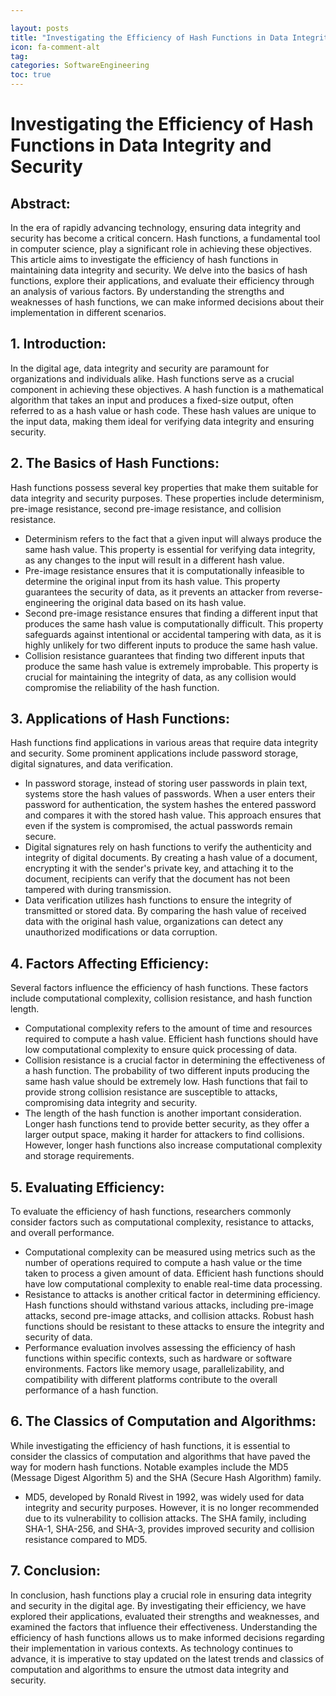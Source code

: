 ```yaml
---

layout: posts
title: "Investigating the Efficiency of Hash Functions in Data Integrity and Security"
icon: fa-comment-alt
tag:      
categories: SoftwareEngineering
toc: true
---
```




# Investigating the Efficiency of Hash Functions in Data Integrity and Security

## Abstract:
In the era of rapidly advancing technology, ensuring data integrity and security has become a critical concern. Hash functions, a fundamental tool in computer science, play a significant role in achieving these objectives. This article aims to investigate the efficiency of hash functions in maintaining data integrity and security. We delve into the basics of hash functions, explore their applications, and evaluate their efficiency through an analysis of various factors. By understanding the strengths and weaknesses of hash functions, we can make informed decisions about their implementation in different scenarios.

## 1. Introduction:
In the digital age, data integrity and security are paramount for organizations and individuals alike. Hash functions serve as a crucial component in achieving these objectives. A hash function is a mathematical algorithm that takes an input and produces a fixed-size output, often referred to as a hash value or hash code. These hash values are unique to the input data, making them ideal for verifying data integrity and ensuring security.

## 2. The Basics of Hash Functions:
Hash functions possess several key properties that make them suitable for data integrity and security purposes. These properties include determinism, pre-image resistance, second pre-image resistance, and collision resistance.

- Determinism refers to the fact that a given input will always produce the same hash value. This property is essential for verifying data integrity, as any changes to the input will result in a different hash value.
- Pre-image resistance ensures that it is computationally infeasible to determine the original input from its hash value. This property guarantees the security of data, as it prevents an attacker from reverse-engineering the original data based on its hash value.
- Second pre-image resistance ensures that finding a different input that produces the same hash value is computationally difficult. This property safeguards against intentional or accidental tampering with data, as it is highly unlikely for two different inputs to produce the same hash value.
- Collision resistance guarantees that finding two different inputs that produce the same hash value is extremely improbable. This property is crucial for maintaining the integrity of data, as any collision would compromise the reliability of the hash function.

## 3. Applications of Hash Functions:
Hash functions find applications in various areas that require data integrity and security. Some prominent applications include password storage, digital signatures, and data verification.

- In password storage, instead of storing user passwords in plain text, systems store the hash values of passwords. When a user enters their password for authentication, the system hashes the entered password and compares it with the stored hash value. This approach ensures that even if the system is compromised, the actual passwords remain secure.
- Digital signatures rely on hash functions to verify the authenticity and integrity of digital documents. By creating a hash value of a document, encrypting it with the sender's private key, and attaching it to the document, recipients can verify that the document has not been tampered with during transmission.
- Data verification utilizes hash functions to ensure the integrity of transmitted or stored data. By comparing the hash value of received data with the original hash value, organizations can detect any unauthorized modifications or data corruption.

## 4. Factors Affecting Efficiency:
Several factors influence the efficiency of hash functions. These factors include computational complexity, collision resistance, and hash function length.

- Computational complexity refers to the amount of time and resources required to compute a hash value. Efficient hash functions should have low computational complexity to ensure quick processing of data.
- Collision resistance is a crucial factor in determining the effectiveness of a hash function. The probability of two different inputs producing the same hash value should be extremely low. Hash functions that fail to provide strong collision resistance are susceptible to attacks, compromising data integrity and security.
- The length of the hash function is another important consideration. Longer hash functions tend to provide better security, as they offer a larger output space, making it harder for attackers to find collisions. However, longer hash functions also increase computational complexity and storage requirements.

## 5. Evaluating Efficiency:
To evaluate the efficiency of hash functions, researchers commonly consider factors such as computational complexity, resistance to attacks, and overall performance.

- Computational complexity can be measured using metrics such as the number of operations required to compute a hash value or the time taken to process a given amount of data. Efficient hash functions should have low computational complexity to enable real-time data processing.
- Resistance to attacks is another critical factor in determining efficiency. Hash functions should withstand various attacks, including pre-image attacks, second pre-image attacks, and collision attacks. Robust hash functions should be resistant to these attacks to ensure the integrity and security of data.
- Performance evaluation involves assessing the efficiency of hash functions within specific contexts, such as hardware or software environments. Factors like memory usage, parallelizability, and compatibility with different platforms contribute to the overall performance of a hash function.

## 6. The Classics of Computation and Algorithms:
While investigating the efficiency of hash functions, it is essential to consider the classics of computation and algorithms that have paved the way for modern hash functions. Notable examples include the MD5 (Message Digest Algorithm 5) and the SHA (Secure Hash Algorithm) family.

- MD5, developed by Ronald Rivest in 1992, was widely used for data integrity and security purposes. However, it is no longer recommended due to its vulnerability to collision attacks. The SHA family, including SHA-1, SHA-256, and SHA-3, provides improved security and collision resistance compared to MD5.

## 7. Conclusion:
In conclusion, hash functions play a crucial role in ensuring data integrity and security in the digital age. By investigating their efficiency, we have explored their applications, evaluated their strengths and weaknesses, and examined the factors that influence their effectiveness. Understanding the efficiency of hash functions allows us to make informed decisions regarding their implementation in various contexts. As technology continues to advance, it is imperative to stay updated on the latest trends and classics of computation and algorithms to ensure the utmost data integrity and security.